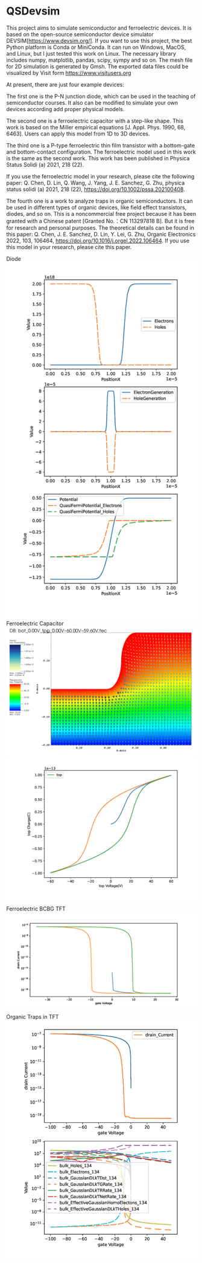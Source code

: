 # QSDevsim

This project aims to simulate semiconductor and ferroelectric devices. It is based on the open-source semiconductor device simulator DEVSIM[https://www.devsim.org/].
If you want to use this project, the best Python platform is Conda or MiniConda. It can run on Windows, MacOS, and Linux, but I just tested this work on Linux. 
The necessary library includes numpy, matplotlib, pandas, scipy, sympy and so on. The mesh file for 2D simulation is generated by Gmsh. The exported data files could be visualized by Visit form https://www.visitusers.org
 
At present, there are just four example devices:

The first one is the P-N junction diode, which can be used in the teaching of semiconductor courses.
It also can be modified to simulate your own devices according add proper physical models.

The second one is a ferroelectric capacitor with a step-like shape. This work is based on the Miller empirical equations [J. Appl. Phys. 1990, 68, 6463]. Users can apply this model from 1D to 3D devices.

The third one is a P-type ferroelectric thin film transistor with a bottom-gate and bottom-contact configuration. The ferroelectric model used in this work is the same as the second work. This work has been published in Physica Status Solidi (a) 2021, 218 (22).

If you use the ferroelectric model in your research, please cite the following paper:
Q. Chen, D. Lin, Q. Wang, J. Yang, J. E. Sanchez, G. Zhu, physica status solidi (a) 2021, 218 (22), https://doi.org/10.1002/pssa.202100408.

The fourth one is a work to analyze traps in organic semiconductors. It can be used in different types of organic devices, like field effect transistors, diodes, and so on.
This is a noncommercial free project because it has been granted with a Chinese patent [Granted No.：CN 113297818 B]. But it is free for research and personal purposes. The theoretical details can be found in this paper: 
Q. Chen, J. E. Sanchez, D. Lin, Y. Lei, G. Zhu, Organic Electronics 2022, 103, 106464, https://doi.org/10.1016/j.orgel.2022.106464.
If you use this model in your research, please cite this paper.

Diode
![image](Example/Diode/bot_0.00V_top_0.00V~-1.00Vpre~-0.70Vmonitor.png)
Ferroelectric Capacitor
![image](Example/Ferroelectric%20Capacitor/Polariztion.png)
![image](Example/Ferroelectric%20Capacitor/bot_0.00V_top_-60.00V~60.00V~60.00V.png)

Ferroelectric BCBG TFT 
![image](Example/Ferroelectric%20TFT%20BCBG/mu1.00e+06D-5G30.0~-35.0_drain_-5.00V_gate_-35.00V~30.00Vback_Reduce_Interval~27.16V.png)

Organic Traps in TFT
![image](Example/Organic%20Traps%20in%20TFT/drain_-0.12V_gate_-100.00V~50.00Vback_6.48e+00~50.00V.png)

